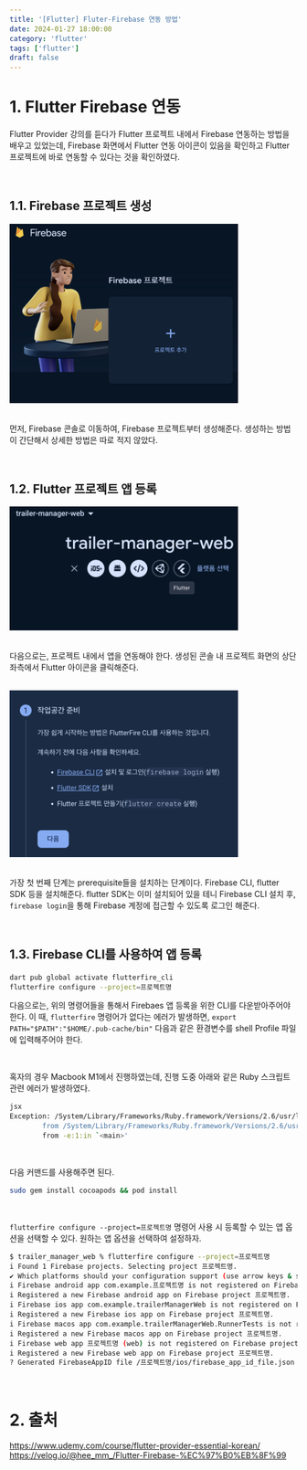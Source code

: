 ```yaml
---
title: '[Flutter] Fluter-Firebase 연동 방법'
date: 2024-01-27 18:00:00
category: 'flutter'
tags: ['flutter']
draft: false
---
```


# 1. Flutter Firebase 연동

Flutter Provider 강의를 듣다가 Flutter 프로젝트 내에서 Firebase 연동하는 방법을 배우고 있었는데, Firebase 화면에서 Flutter 연동 아이콘이 있음을 확인하고 Flutter 프로젝트에 바로 연동할 수 있다는 것을 확인하였다.

</br>

## 1.1. Firebase 프로젝트 생성

<div align="left">
  <img src="./images/firebase/1.png" width="400px" />
</div>

</br>

먼저, Firebase 콘솔로 이동하여, Firebase 프로젝트부터 생성해준다. 생성하는 방법이 간단해서 상세한 방법은 따로 적지 않았다.

</br>

## 1.2. Flutter 프로젝트 앱 등록

<div align="left">
  <img src="./images/firebase/3.png" width="400px" />
</div>

</br>

다음으로는, 프로젝트 내에서 앱을 연동해야 한다. 생성된 콘솔 내 프로젝트 화면의 상단 좌측에서 Flutter 아이콘을 클릭해준다.

</br>

<div align="left">
  <img src="./images/firebase/2.png" width="400px" />
</div>

</br>

가장 첫 번째 단계는 prerequisite들을 설치하는 단계이다. Firebase CLI, flutter SDK 등을 설치해준다. flutter SDK는 이미 설치되어 있을 테니 Firebase CLI 설치 후, `firebase login`을 통해 Firebase 계정에 접근할 수 있도록 로그인 해준다.

</br>

## 1.3. Firebase CLI를 사용하여 앱 등록

```sh
dart pub global activate flutterfire_cli
flutterfire configure --project=프로젝트명
```

다음으로는, 위의 명령어들을 통해서 Firebaes 앱 등록을 위한 CLI를 다운받아주어야 한다. 이 때, `flutterfire` 명령어가 없다는 에러가 발생하면, `export PATH="$PATH":"$HOME/.pub-cache/bin"` 다음과 같은 환경변수를 shell Profile 파일에 입력해주어야 한다.

</br>

혹자의 경우 Macbook M1에서 진행하였는데, 진행 도중 아래와 같은 Ruby 스크립트 관련 에러가 발생하였다.

```sh
jsx
Exception: /System/Library/Frameworks/Ruby.framework/Versions/2.6/usr/lib/ruby/2.6.0/rubygems/core_ext/kernel_require.rb:54:in `require': cannot load such file -- xcodeproj (LoadError)
        from /System/Library/Frameworks/Ruby.framework/Versions/2.6/usr/lib/ruby/2.6.0/rubygems/core_ext/kernel_require.rb:54:in `require'
        from -e:1:in `<main>'
```

</br>

다음 커맨드를 사용해주면 된다.

```sh
sudo gem install cocoapods && pod install
```

</br>

`flutterfire configure --project=프로젝트명` 명령어 사용 시 등록할 수 있는 앱 옵션을 선택할 수 있다. 원하는 앱 옵션을 선택하여 설정하자.

```sh
$ trailer_manager_web % flutterfire configure --project=프로젝트명
i Found 1 Firebase projects. Selecting project 프로젝트명.
✔ Which platforms should your configuration support (use arrow keys & space to select)? · android, ios, macos, web
i Firebase android app com.example.프로젝트명 is not registered on Firebase project 프로젝트명.
i Registered a new Firebase android app on Firebase project 프로젝트명.
i Firebase ios app com.example.trailerManagerWeb is not registered on Firebase project 프로젝트명.
i Registered a new Firebase ios app on Firebase project 프로젝트명.
i Firebase macos app com.example.trailerManagerWeb.RunnerTests is not registered on Firebase project 프로젝트명.
i Registered a new Firebase macos app on Firebase project 프로젝트명.
i Firebase web app 프로젝트명 (web) is not registered on Firebase project 프로젝트명.
i Registered a new Firebase web app on Firebase project 프로젝트명.
? Generated FirebaseAppID file /프로젝트명/ios/firebase_app_id_file.json already exists, do you want to override it? (y/n) › yes
```

</br>

# 2. 출처
https://www.udemy.com/course/flutter-provider-essential-korean/</br>
https://velog.io/@hee_mm_/Flutter-Firebase-%EC%97%B0%EB%8F%99</br>